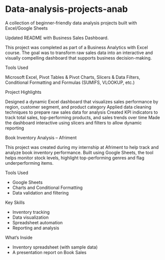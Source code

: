 # Data-analysis-projects-anab
A collection of beginner-friendly data analysis projects built with Excel/Google Sheets 

Updated README with Business Sales Dashboard.

This project was completed as part of a Business Analytics with Excel course. The goal was to transform raw sales data into an interactive and visually compelling dashboard that supports business decision-making.

Tools Used

  Microsoft Excel,
  Pivot Tables & Pivot Charts,
  Slicers & Data Filters,
  Conditional Formatting and
  Formulas (SUMIFS, VLOOKUP, etc.)

 Project Highlights
 
Designed a dynamic Excel dashboard that visualizes sales performance by region, customer segment, and product category
Applied data cleaning techniques to prepare raw sales data for analysis
Created KPI indicators to track total sales, top-performing products, and sales trends over time
Made the dashboard interactive using slicers and filters to allow dynamic reporting

Book Inventory Analysis – Afriment

This project was created during my internship at Afriment to help track and analyze book inventory performance. Built using Google Sheets, the tool helps monitor stock levels, highlight top-performing genres and flag underperforming items.

Tools Used

- Google Sheets  
- Charts and Conditional Formatting  
- Data validation and filtering

Key Skills

- Inventory tracking  
- Data visualization  
- Spreadsheet automation  
- Reporting and analysis

What’s Inside
- Inventory spreadsheet (with sample data)
- A presentation report on Book Sales



